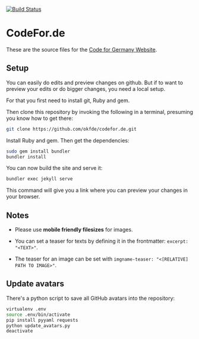 [![Build Status](https://travis-ci.org/okfde/codefor.de.svg?branch=gh-pages)](https://travis-ci.org/okfde/codefor.de)

# CodeFor.de

These are the source files for the [Code for Germany Website](http://codefor.de).

## Setup

You can easily do edits and preview changes on github. But if to want to preview
your edits or do bigger changes, you need a local setup.

For that you first need to install git, Ruby and gem.

Then clone this repository by invoking the following in a terminal,
presuming you know how to get there:

```bash
git clone https://github.com/okfde/codefor.de.git
```
Install Ruby and gem. Then get the dependencies:

```bash
sudo gem install bundler
bundler install
```

You can now build the site and serve it:

```bash
bundler exec jekyll serve
```

This command will give you a link where you can preview your changes in your browser.

## Notes

 * Please use **mobile friendly filesizes** for images.

 * You can set a teaser for texts by defining it in the frontmatter: `excerpt: "<TEXT>"`.

 * The teaser  for an image can be set with `imgname-teaser: "<[RELATIVE] PATH TO IMAGE>"`.

## Update avatars

There's a python script to save all GitHub avatars into the repository:

```bash
virtualenv .env
source .env/bin/activate
pip install pyyaml requests
python update_avatars.py
deactivate
```
